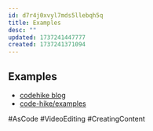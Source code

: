 ```yaml
---
id: d7r4j0xvyl7mds5llebqh5q
title: Examples
desc: ""
updated: 1737241447777
created: 1737241371094
---
```


## Examples

- [codehike blog](https://codehike.org/blog/remotion)
- [code-hike/examples](https://github.com/code-hike/examples/tree/main/with-remotion)

#AsCode #VideoEditing #CreatingContent

